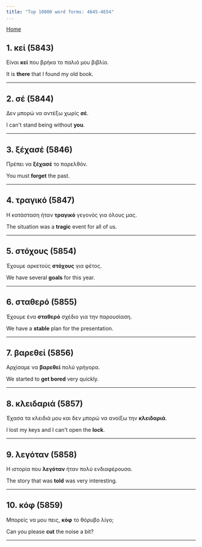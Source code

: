 ```yaml
---
title: "Top 10000 word forms: 4645-4654"
...
```


[Home](./) 

## 1. κεί (5843)

Είναι **κεί** που βρήκα το παλιό μου βιβλίο.

It is **there** that I found my old book.

---

## 2. σέ (5844)

Δεν μπορώ να αντέξω χωρίς **σέ**.

I can't stand being without **you**.

---

## 3. ξέχασέ (5846)

Πρέπει να **ξέχασέ** το παρελθόν.  

You must **forget** the past.

---

## 4. τραγικό (5847)

Η κατάσταση ήταν **τραγικό** γεγονός για όλους μας.  

The situation was a **tragic** event for all of us.

---

## 5. στόχους (5854)

Έχουμε αρκετούς **στόχους** για φέτος.  

We have several **goals** for this year.

---

## 6. σταθερό (5855)

Έχουμε ένα **σταθερό** σχέδιο για την παρουσίαση.  

We have a **stable** plan for the presentation.

---

## 7. βαρεθεί (5856)

Αρχίσαμε να **βαρεθεί** πολύ γρήγορα.  

We started to **get bored** very quickly.

---

## 8. κλειδαριά (5857)

Έχασα τα κλειδιά μου και δεν μπορώ να ανοίξω την **κλειδαριά**.  

I lost my keys and I can't open the **lock**.

---

## 9. λεγόταν (5858)

Η ιστορία που **λεγόταν** ήταν πολύ ενδιαφέρουσα.  

The story that was **told** was very interesting.

---

## 10. κόφ (5859)

Μπορείς να μου πεις, **κόφ** το θόρυβο λίγο;  

Can you please **cut** the noise a bit?

---

